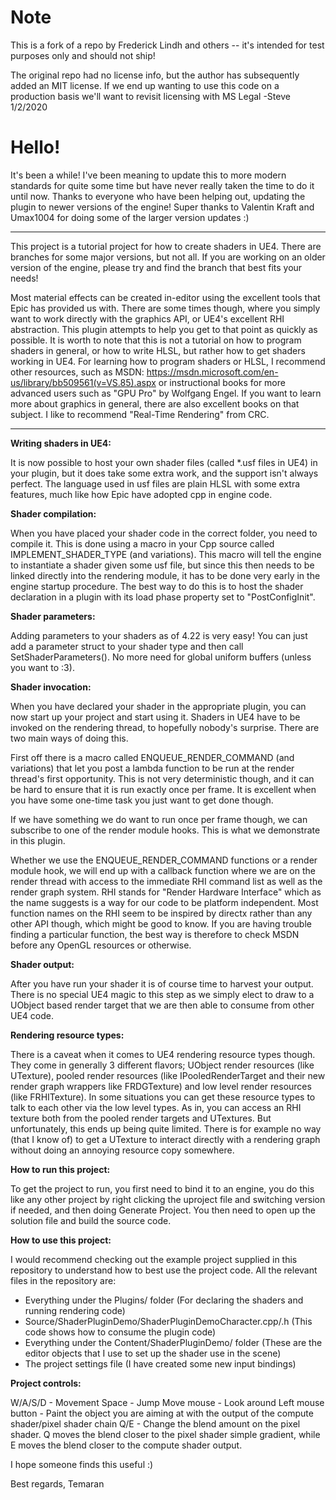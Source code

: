 # Note

This is a fork of a repo by Frederick Lindh and others -- it's intended for test purposes only and should not ship!

The original repo had no license info, but the author has subsequently added an MIT license.  If we end up wanting to use
this code on a production basis we'll want to revisit licensing with MS Legal
-Steve 1/2/2020


# Hello!

It's been a while! I've been meaning to update this to more modern standards for quite some time but have never really taken the time to do it until now.
Thanks to everyone who have been helping out, updating the plugin to newer versions of the engine! Super thanks to Valentin Kraft and Umax1004 for doing some of the larger version updates :)

------

This project is a tutorial project for how to create shaders in UE4. There are branches for some major versions, but not all. If you are working on an older version of the engine, please try and find the branch that best fits your needs! 

Most material effects can be created in-editor using the excellent tools that Epic has provided us with. There are some times though, where you simply want to work directly with the graphics API, or UE4's excellent RHI abstraction. This plugin attempts to help you get to that point as quickly as possible.
It is worth to note that this is not a tutorial on how to program shaders in general, or how to write HLSL, but rather how to get shaders working in UE4. For learning how to program shaders or HLSL, I recommend other resources,
such as MSDN: https://msdn.microsoft.com/en-us/library/bb509561(v=VS.85).aspx or instructional books for more advanced users such as "GPU Pro" by Wolfgang Engel. If you want to learn more about graphics in general, there are also excellent books on that subject. I like to recommend "Real-Time Rendering" from CRC.

------

**Writing shaders in UE4:**

It is now possible to host your own shader files (called *.usf files in UE4) in your  plugin, but it does take some extra work, and the support isn't always perfect. The language used in usf files are plain HLSL with some extra features, much like how Epic have adopted cpp in engine code.

**Shader compilation:**

When you have placed your shader code in the correct folder, you need to compile it. This is done using a macro in your Cpp source called IMPLEMENT_SHADER_TYPE (and variations). This macro will tell the engine to instantiate a shader given some usf file, but since this then needs to be linked directly into the rendering module, it has to be done very early in the engine startup procedure. The best way to do this is to host the shader declaration in a plugin with its load phase property set to "PostConfigInit".

**Shader parameters:**

Adding parameters to your shaders as of 4.22 is very easy! You can just add a parameter struct to your shader type and then call SetShaderParameters(). No more need for global uniform buffers (unless you want to :3).

**Shader invocation:**

When you have declared your shader in the appropriate plugin, you can now start up your project and start using it. Shaders in UE4 have to be invoked on the rendering thread, to hopefully nobody's surprise. There are two main ways of doing this. 

First off there is a macro called ENQUEUE_RENDER_COMMAND (and variations) that let you post a lambda function to be run at the render thread's first opportunity. This is not very deterministic though, and it can be hard to ensure that it is run exactly once per frame. It is excellent when you have some one-time task you just want to get done though.

If we have something we do want to run once per frame though, we can subscribe to one of the render module hooks. This is what we demonstrate in this plugin.

Whether we use the ENQUEUE_RENDER_COMMAND functions or a render module hook, we will end up with a callback function where we are on the render thread with access to the immediate RHI command list as well as the render graph system. RHI stands for "Render Hardware Interface" which as the name suggests is a way for our code to be platform independent. Most function names on the RHI seem to be inspired by directx rather than any other API though, which might be good to know. If you are having trouble finding a particular function, the best way is therefore to check MSDN before any OpenGL resources or otherwise.

**Shader output:**

After you have run your shader it is of course time to harvest your output. There is no special UE4 magic to this step as we simply elect to draw to a UObject based render target that we are then able to consume from other UE4 code.

**Rendering resource types:**

There is a caveat when it comes to UE4 rendering resource types though. They come in generally 3 different flavors; UObject render resources (like UTexture), pooled render resources (like IPooledRenderTarget and their new render graph wrappers like FRDGTexture) and low level render resources (like FRHITexture). In some situations you can get these resource types to talk to each other via the low level types. As in, you can access an RHI texture both from the pooled render targets and UTextures. But unfortunately, this ends up being quite limited. There is for example no way (that I know of) to get a UTexture to interact directly with a rendering graph without doing an annoying resource copy somewhere.

**How to run this project:**

To get the project to run, you first need to bind it to an engine, you do this like any other project by right clicking the uproject file and switching version if needed, and then doing Generate Project.
You then need to open up the solution file and build the source code.

**How to use this project:**

I would recommend checking out the example project supplied in this repository to understand how to best use the project code. All the relevant files in the repository are:
* Everything under the Plugins/ folder                     (For declaring the shaders and running rendering code)
* Source/ShaderPluginDemo/ShaderPluginDemoCharacter.cpp/.h (This code shows how to consume the plugin code)
* Everything under the Content/ShaderPluginDemo/ folder    (These are the editor objects that I use to set up the shader use in the scene)
* The project settings file                                (I have created some new input bindings)

**Project controls:**

W/A/S/D - Movement
Space - Jump
Move mouse - Look around
Left mouse button - Paint the object you are aiming at with the output of the compute shader/pixel shader chain
Q/E - Change the blend amount on the pixel shader. Q moves the blend closer to the pixel shader simple gradient, while E moves the blend closer to the compute shader output.

I hope someone finds this useful :)

Best regards,
Temaran
